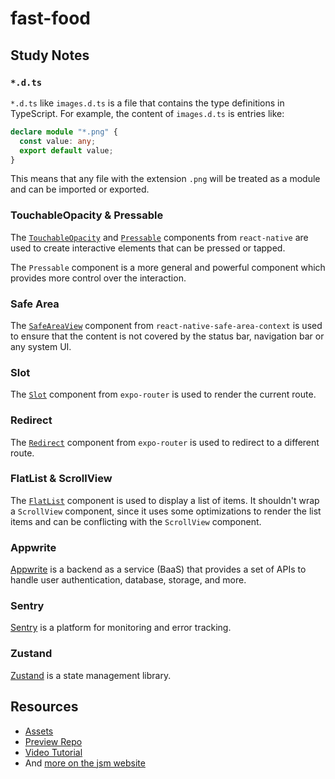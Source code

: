 # fast-food

## Study Notes

### `*.d.ts`

`*.d.ts` like `images.d.ts` is a file that contains the type definitions in TypeScript. For example, the content of `images.d.ts` is entries like:

```ts
declare module "*.png" {
  const value: any;
  export default value;
}
```

This means that any file with the extension `.png` will be treated as a module and can be imported or exported.

### TouchableOpacity & Pressable

The [`TouchableOpacity`](https://reactnative.dev/docs/touchableopacity) and [`Pressable`](https://reactnative.dev/docs/pressable) components from `react-native` are used to create interactive elements that can be pressed or tapped.

The `Pressable` component is a more general and powerful component which provides more control over the interaction.

### Safe Area

The [`SafeAreaView`](https://reactnative.dev/docs/safeareaview) component from `react-native-safe-area-context` is used to ensure that the content is not covered by the status bar, navigation bar or any system UI.

### Slot

The [`Slot`](https://docs.expo.dev/versions/latest/sdk/router/#slot) component from `expo-router` is used to render the current route.

### Redirect

The [`Redirect`](https://docs.expo.dev/versions/latest/sdk/router/#redirect) component from `expo-router` is used to redirect to a different route.

### FlatList & ScrollView

The [`FlatList`](https://reactnative.dev/docs/flatlist) component is used to display a list of items. It shouldn't wrap a `ScrollView` component, since it uses some optimizations to render the list items and can be conflicting with the `ScrollView` component.

### Appwrite

[Appwrite](https://appwrite.io/) is a backend as a service (BaaS) that provides a set of APIs to handle user authentication, database, storage, and more.

### Sentry

[Sentry](https://sentry.io) is a platform for monitoring and error tracking.

### Zustand

[Zustand](https://github.com/pmndrs/zustand) is a state management library.

## Resources

- [Assets](https://drive.google.com/drive/u/1/folders/1cO2k9gz_Z8P6AV7cL49x6bI6t1Ac0LOo)
- [Preview Repo](https://github.com/adrianhajdin/food_ordering)
- [Video Tutorial](https://www.youtube.com/watch?v=LKrX390fJMw)
- And [more on the jsm website](https://jsm.dev/rn-food-kit)
